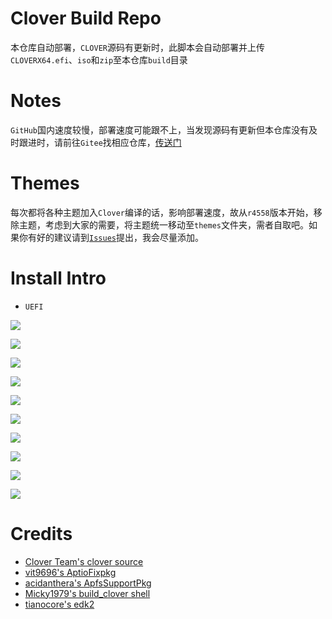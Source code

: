 # Clover Build Repo
本仓库自动部署，`CLOVER`源码有更新时，此脚本会自动部署并上传`CLOVERX64.efi`、`iso`和`zip`至本仓库`build`目录

# Notes
`GitHub`国内速度较慢，部署速度可能跟不上，当发现源码有更新但本仓库没有及时跟进时，请前往`Gitee`找相应仓库，[传送门](https://gitee.com/athlonreg/Build_Clover)

# Themes
每次都将各种主题加入`Clover`编译的话，影响部署速度，故从`r4558`版本开始，移除主题，考虑到大家的需要，将主题统一移动至`themes`文件夹，需者自取吧。如果你有好的建议请到[`Issues`](https://github.com/athlonreg/Clover_Build/issues/1)提出，我会尽量添加。

# Install Intro

- `UEFI`

![](http://ovefvi4g3.bkt.clouddn.com/15293399451725.jpg)

![](http://ovefvi4g3.bkt.clouddn.com/15293399874041.jpg)

![](http://ovefvi4g3.bkt.clouddn.com/15293401029138.jpg)

![](http://ovefvi4g3.bkt.clouddn.com/15293401248647.jpg)

![](http://ovefvi4g3.bkt.clouddn.com/15293401664596.jpg)

![](http://ovefvi4g3.bkt.clouddn.com/15293402796769.jpg)

![](http://ovefvi4g3.bkt.clouddn.com/15293402976750.jpg)

![](http://ovefvi4g3.bkt.clouddn.com/15293403668006.jpg)

![](http://ovefvi4g3.bkt.clouddn.com/15293403931422.jpg)

![](http://ovefvi4g3.bkt.clouddn.com/15293404699616.jpg)

# Credits
- [Clover Team's clover source](https://sourceforge.net/projects/cloverefiboot/files/)
- [vit9696's AptioFixpkg](https://github.com/vit9696/AptioFixPkg)
- [acidanthera's ApfsSupportPkg](https://github.com/acidanthera/ApfsSupportPkg)
- [Micky1979's build_clover shell](https://github.com/Micky1979/Build_Clover)
- [tianocore's edk2](https://github.com/tianocore/edk2)

